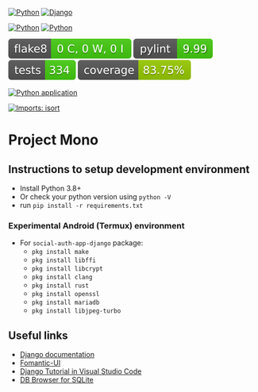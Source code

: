 [![Python](https://img.shields.io/badge/Python-3776AB?logo=python&logoColor=white)](https://www.python.org/)
[![Django](https://img.shields.io/badge/Django-092E20?logo=django&logoColor=white)](https://www.djangoproject.com/)

[![Python](https://img.shields.io/badge/maintained%3F-yes-green.svg)](#)
[![Python](https://img.shields.io/website-up-down-green-red/https/www.monoproject.info.svg)](https://www.monoproject.info/)

[![Flake8 Status](mono/reports/flake8/flake8-badge.svg?dummy=8484744)](#)
[![Pylint Status](mono/reports/pylint/pylint-badge.svg?dummy=8484744)](#)
[![Tests Status](mono/reports/junit/junit-badge.svg?dummy=8484744)](#)
[![Coverage Status](mono/reports/coverage/coverage-badge.svg?dummy=8484744)](#)

[![Python application](https://github.com/rodrigokimura/project_mono/actions/workflows/python-app.yml/badge.svg)](https://github.com/rodrigokimura/project_mono/actions/workflows/python-app.yml)

[![Imports: isort](https://img.shields.io/badge/%20imports-isort-%231674b1?style=flat&labelColor=ef8336)](https://pycqa.github.io/isort/)

# Project Mono

## Instructions to setup development environment
- Install Python 3.8+
- Or check your python version using `python -V`
- run `pip install -r requirements.txt`

### Experimental Android (Termux) environment
- For `social-auth-app-django` package:
    - `pkg install make`
    - `pkg install libffi`
    - `pkg install libcrypt`
    - `pkg install clang`
    - `pkg install rust`
    - `pkg install openssl`
    - `pkg install mariadb`
    - `pkg install libjpeg-turbo`

## Useful links
- [Django documentation](https://docs.djangoproject.com/en/3.2/)
- [Fomantic-UI](https://fomantic-ui.com/)
- [Django Tutorial in Visual Studio Code](https://code.visualstudio.com/docs/python/tutorial-django)
- [DB Browser for SQLite](https://sqlitebrowser.org/)
